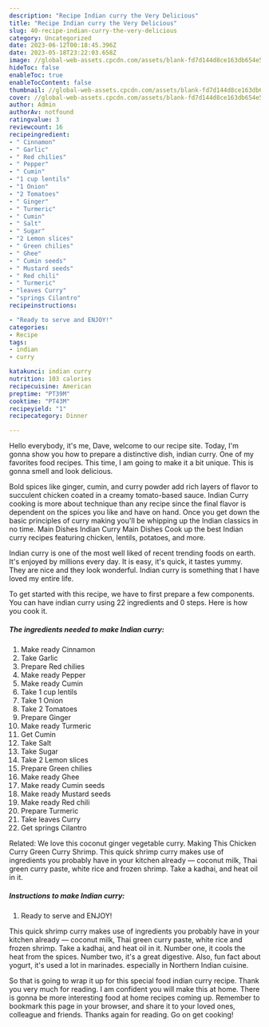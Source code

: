 ```yaml
---
description: "Recipe Indian curry the Very Delicious"
title: "Recipe Indian curry the Very Delicious"
slug: 40-recipe-indian-curry-the-very-delicious
category: Uncategorized
date: 2023-06-12T00:18:45.396Z
date: 2023-05-18T23:22:03.658Z
image: //global-web-assets.cpcdn.com/assets/blank-fd7d144d8ce163db654e5a02c40b08a2775adb7897d16e4062681dc7e1b2800f.png
hideToc: false
enableToc: true
enableTocContent: false
thumbnail: //global-web-assets.cpcdn.com/assets/blank-fd7d144d8ce163db654e5a02c40b08a2775adb7897d16e4062681dc7e1b2800f.png
cover: //global-web-assets.cpcdn.com/assets/blank-fd7d144d8ce163db654e5a02c40b08a2775adb7897d16e4062681dc7e1b2800f.png
author: Admin
authorAv: notfound
ratingvalue: 3
reviewcount: 16
recipeingredient:
- " Cinnamon"
- " Garlic"
- " Red chilies"
- " Pepper"
- " Cumin"
- "1 cup lentils"
- "1 Onion"
- "2 Tomatoes"
- " Ginger"
- " Turmeric"
- " Cumin"
- " Salt"
- " Sugar"
- "2 Lemon slices"
- " Green chilies"
- " Ghee"
- " Cumin seeds"
- " Mustard seeds"
- " Red chili"
- " Turmeric"
- "leaves Curry"
- "springs Cilantro"
recipeinstructions:

- "Ready to serve and ENJOY!"
categories:
- Recipe
tags:
- indian
- curry

katakunci: indian curry 
nutrition: 103 calories
recipecuisine: American
preptime: "PT39M"
cooktime: "PT43M"
recipeyield: "1"
recipecategory: Dinner

---
```



Hello everybody, it's me, Dave, welcome to our recipe site. Today, I'm gonna show you how to prepare a distinctive dish, indian curry. One of my favorites food recipes. This time, I am going to make it a bit unique. This is gonna smell and look delicious.

Bold spices like ginger, cumin, and curry powder add rich layers of flavor to succulent chicken coated in a creamy tomato-based sauce. Indian Curry cooking is more about technique than any recipe since the final flavor is dependent on the spices you like and have on hand. Once you get down the basic principles of curry making you&#39;ll be whipping up the Indian classics in no time. Main Dishes Indian Curry Main Dishes Cook up the best Indian curry recipes featuring chicken, lentils, potatoes, and more.

Indian curry is one of the most well liked of recent trending foods on earth. It's enjoyed by millions every day. It is easy, it's quick, it tastes yummy. They are nice and they look wonderful. Indian curry is something that I have loved my entire life.


To get started with this recipe, we have to first prepare a few components. You can have indian curry using 22 ingredients and 0 steps. Here is how you cook it.

<!--inarticleads1-->

##### The ingredients needed to make Indian curry:

1. Make ready  Cinnamon
1. Take  Garlic
1. Prepare  Red chilies
1. Make ready  Pepper
1. Make ready  Cumin
1. Take 1 cup lentils
1. Take 1 Onion
1. Take 2 Tomatoes
1. Prepare  Ginger
1. Make ready  Turmeric
1. Get  Cumin
1. Take  Salt
1. Take  Sugar
1. Take 2 Lemon slices
1. Prepare  Green chilies
1. Make ready  Ghee
1. Make ready  Cumin seeds
1. Make ready  Mustard seeds
1. Make ready  Red chili
1. Prepare  Turmeric
1. Take leaves Curry
1. Get springs Cilantro


Related: We love this coconut ginger vegetable curry. Making This Chicken Curry Green Curry Shrimp. This quick shrimp curry makes use of ingredients you probably have in your kitchen already — coconut milk, Thai green curry paste, white rice and frozen shrimp. Take a kadhai, and heat oil in it. 

<!--inarticleads2-->

##### Instructions to make Indian curry:


1. Ready to serve and ENJOY!

This quick shrimp curry makes use of ingredients you probably have in your kitchen already — coconut milk, Thai green curry paste, white rice and frozen shrimp. Take a kadhai, and heat oil in it. Number one, it cools the heat from the spices. Number two, it&#39;s a great digestive. Also, fun fact about yogurt, it&#39;s used a lot in marinades. especially in Northern Indian cuisine. 

So that is going to wrap it up for this special food indian curry recipe. Thank you very much for reading. I am confident you will make this at home. There is gonna be more interesting food at home recipes coming up. Remember to bookmark this page in your browser, and share it to your loved ones, colleague and friends. Thanks again for reading. Go on get cooking!
